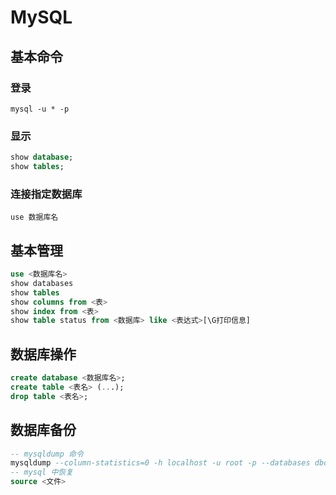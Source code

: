 # MySQL


## 基本命令

### 登录
```
mysql -u * -p
```

### 显示
```sql
show database;  
show tables;  
```

### 连接指定数据库  
```
use 数据库名
```


## 基本管理
```sql
use <数据库名>  
show databases  
show tables  
show columns from <表>  
show index from <表>  
show table status from <数据库> like <表达式>[\G打印信息]  
```


## 数据库操作
```sql
create database <数据库名>;  
create table <表名> (...);  
drop table <表名>;
```

## 数据库备份
```sql
-- mysqldump 命令  
mysqldump --column-statistics=0 -h localhost -u root -p --databases dbcourse > dbcourse.sql  
-- mysql 中恢复  
source <文件>
```